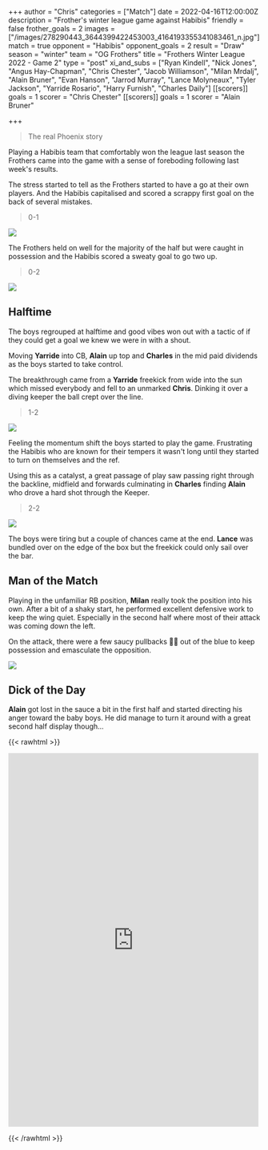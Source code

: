 +++
author = "Chris"
categories = ["Match"]
date = 2022-04-16T12:00:00Z
description = "Frother's winter league game against Habibis"
friendly = false
frother_goals = 2
images = ["/images/278290443_3644399422453003_4164193355341083461_n.jpg"]
match = true
opponent = "Habibis"
opponent_goals = 2
result = "Draw"
season = "winter"
team = "OG Frothers"
title = "Frothers Winter League 2022 - Game 2"
type = "post"
xi_and_subs = ["Ryan Kindell", "Nick Jones", "Angus Hay-Chapman", "Chris Chester", "Jacob Williamson", "Milan Mrdalj", "Alain Bruner", "Evan Hanson", "Jarrod Murray", "Lance Molyneaux", "Tyler Jackson", "Yarride Rosario", "Harry Furnish", "Charles Daily"]
[[scorers]]
goals = 1
scorer = "Chris Chester"
[[scorers]]
goals = 1
scorer = "Alain Bruner"

+++
> The real Phoenix story

Playing a Habibis team that comfortably won the league last season the Frothers came into the game with a sense of foreboding following last week's results.

The stress started to tell as the Frothers started to have a go at their own players. And the Habibis capitalised and scored a scrappy first goal on the back of several mistakes.

> 0-1

![](/images/278385785_3644397305786548_7243675953753078030_n.jpg)

The Frothers held on well for the majority of the half but were caught in possession and the Habibis scored a sweaty goal to go two up.

> 0-2

![](/images/278705463_3644398225786456_3238691629542300233_n.jpg)

## Halftime

The boys regrouped at halftime and good vibes won out with a tactic of if they could get a goal we knew we were in with a shout.

Moving **Yarride** into CB, **Alain** up top and **Charles** in the mid paid dividends as the boys started to take control.

The breakthrough came from a **Yarride** freekick from wide into the sun which missed everybody and fell to an unmarked **Chris**. Dinking it over a diving keeper the ball crept over the line.

> 1-2

![](/images/278514626_3644397345786544_4747336094831798469_n.jpg)

Feeling the momentum shift the boys started to play the game. Frustrating the Habibis who are known for their tempers it wasn't long until they started to turn on themselves and the ref.

Using this as a catalyst, a great passage of play saw passing right through the backline, midfield and forwards culminating in **Charles** finding **Alain** who drove a hard shot through the Keeper.

> 2-2

![](/images/278756544_3644398862453059_7354465226103988659_n.jpg)

The boys were tiring but a couple of chances came at the end. **Lance** was bundled over on the edge of the box but the freekick could only sail over the bar.

## Man of the Match

Playing in the unfamiliar RB position, **Milan** really took the position into his own. After a bit of a shaky start, he performed excellent defensive work to keep the wing quiet. Especially in the second half where most of their attack was coming down the left.

On the attack, there were a few saucy pullbacks 🥵💦 out of the blue to keep possession and emasculate the opposition.

![](/images/278120393_3644398292453116_2416063350369682209_n.jpg)

## Dick of the Day

**Alain** got lost in the sauce a bit in the first half and started directing his anger toward the baby boys. He did manage to turn it around with a great second half display though...

{{< rawhtml >}} <div class="row"><iframe src="https://www.facebook.com/plugins/post.php?href=https%3A%2F%2Fwww.facebook.com%2FNZSundayFootball%2Fposts%2F3644400815786197&show_text=true&width=500" width="500" height="745" style="border:none;overflow:hidden" scrolling="no" frameborder="0" allowfullscreen="true" allow="autoplay; clipboard-write; encrypted-media; picture-in-picture; web-share"></iframe></div>

{{< /rawhtml >}}